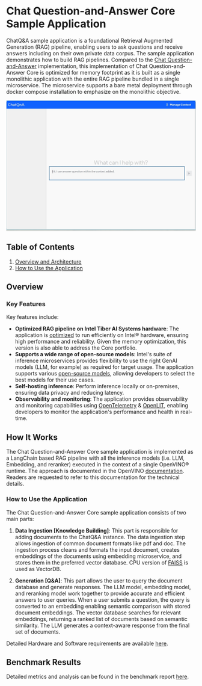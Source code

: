 # Chat Question-and-Answer Core Sample Application

ChatQ&A sample application is a foundational Retrieval Augmented Generation (RAG) pipeline, enabling users to ask questions and receive answers including on their own private data corpus. The sample application demonstrates how to build RAG pipelines. Compared to the [Chat Question-and-Answer](https://github.com/open-edge-platform/edge-ai-libraries/tree/main/sample-applications/chat-question-and-answer) implementation, this implementation of Chat Question-and-Answer Core is optimized for memory footprint as it is built as a single monolithic application with the entire RAG pipeline bundled in a single microservice. The microservice supports a bare metal deployment through docker compose installation to emphasize on the monolithic objective.


![ChatQ&A web interface](./images/ChatQnA_Webpage.png)

## Table of Contents

1. [Overview and Architecture](#overview-and-architecture)
2. [How to Use the Application](#how-to-use-the-application)

## Overview

### Key Features

Key features include:

- **Optimized RAG pipeline on Intel Tiber AI Systems hardware**: The application is [optimized](https://github.com/open-edge-platform/edge-ai-libraries/blob/main/sample-applications/chat-question-and-answer-core/docs/user-guide/benchmarks.md) to run efficiently on Intel® hardware, ensuring high performance and reliability. Given the memory optimization, this version is also able to address the Core portfolio.
- **Supports a wide range of open-source models**: Intel's suite of inference microservices provides flexibility to use the right GenAI models (LLM, for example) as required for target usage. The application supports various [open-source models](https://huggingface.co/OpenVINO), allowing developers to select the best models for their use cases.
- **Self-hosting inference**: Perform inference locally or on-premises, ensuring data privacy and reducing latency.
- **Observability and monitoring**: The application provides observability and monitoring capabilities using [OpenTelemetry](https://opentelemetry.io/) & [OpenLIT](https://github.com/openlit/openlit), enabling developers to monitor the application's performance and health in real-time.

## How It Works
The Chat Question-and-Answer Core sample application is implemented as a LangChain based RAG pipeline with all the inference models (i.e. LLM, Embedding, and reranker) executed in the context of a single OpenVINO® runtime. The approach is documented in the OpenVINO [documentation](https://blog.openvino.ai/blog-posts/accelerate-inference-of-hugging-face-transformer-models-with-optimum-intel-and-openvino). Readers are requested to refer to this documentation for the technical details.

### How to Use the Application

The Chat Question-and-Answer Core sample application consists of two main parts:

1. **Data Ingestion [Knowledge Building]**: This part is responsible for adding documents to the ChatQ&A instance. The data ingestion step allows ingestion of common document formats like pdf and doc. The ingestion process cleans and formats the input document, creates embeddings of the documents using embedding microservice, and stores them in the preferred vector database. CPU version of [FAISS](https://faiss.ai/index.html) is used as VectorDB.

2. **Generation [Q&A]**: This part allows the user to query the document database and generate responses. The LLM model, embedding model, and reranking model work together to provide accurate and efficient answers to user queries. When a user submits a question, the query is converted to an embedding enabling semantic comparison with stored document embeddings. The vector database searches for relevant embeddings, returning a ranked list of documents based on semantic similarity. The LLM generates a context-aware response from the final set of documents.

Detailed Hardware and Software requirements are available [here](https://github.com/open-edge-platform/edge-ai-libraries/blob/main/sample-applications/chat-question-and-answer-core/docs/user-guide/system-requirements.md).

## Benchmark Results

Detailed metrics and  analysis can be found in the benchmark report [here](https://github.com/open-edge-platform/edge-ai-libraries/blob/main/sample-applications/chat-question-and-answer-core/docs/user-guide/benchmarks.md).

<!--
## Support and Community

This section provides information on how to get support and engage with the community.
 -->

